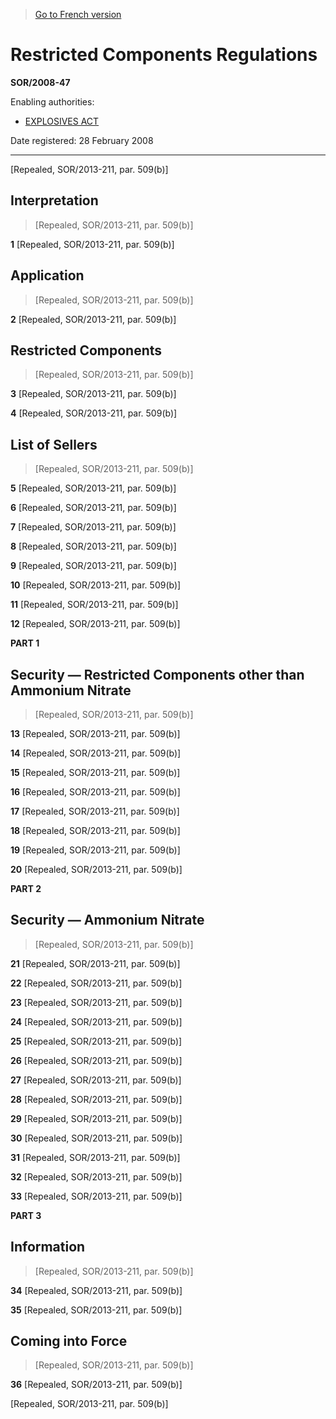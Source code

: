 > [Go to French version](/fr/Règlements/Décrets,%20ordonnances%20et%20règlements%20statutaires/2008/47.md)

# Restricted Components Regulations

**SOR/2008-47**

Enabling authorities: 
- [EXPLOSIVES ACT](/en/Acts/Revised%20Statutes%20of%20Canada/E/E-17.md)

Date registered: 28 February 2008

----------


[Repealed, SOR/2013-211, par. 509(b)]



## Interpretation
> [Repealed, SOR/2013-211, par. 509(b)]



**1** [Repealed, SOR/2013-211, par. 509(b)]




## Application
> [Repealed, SOR/2013-211, par. 509(b)]



**2** [Repealed, SOR/2013-211, par. 509(b)]




## Restricted Components
> [Repealed, SOR/2013-211, par. 509(b)]



**3** [Repealed, SOR/2013-211, par. 509(b)]



**4** [Repealed, SOR/2013-211, par. 509(b)]




## List of Sellers
> [Repealed, SOR/2013-211, par. 509(b)]



**5** [Repealed, SOR/2013-211, par. 509(b)]



**6** [Repealed, SOR/2013-211, par. 509(b)]



**7** [Repealed, SOR/2013-211, par. 509(b)]



**8** [Repealed, SOR/2013-211, par. 509(b)]



**9** [Repealed, SOR/2013-211, par. 509(b)]



**10** [Repealed, SOR/2013-211, par. 509(b)]



**11** [Repealed, SOR/2013-211, par. 509(b)]



**12** [Repealed, SOR/2013-211, par. 509(b)]




**PART 1** 
## Security — Restricted Components other than Ammonium Nitrate
> [Repealed, SOR/2013-211, par. 509(b)]



**13** [Repealed, SOR/2013-211, par. 509(b)]



**14** [Repealed, SOR/2013-211, par. 509(b)]



**15** [Repealed, SOR/2013-211, par. 509(b)]



**16** [Repealed, SOR/2013-211, par. 509(b)]



**17** [Repealed, SOR/2013-211, par. 509(b)]



**18** [Repealed, SOR/2013-211, par. 509(b)]



**19** [Repealed, SOR/2013-211, par. 509(b)]



**20** [Repealed, SOR/2013-211, par. 509(b)]




**PART 2** 
## Security — Ammonium Nitrate
> [Repealed, SOR/2013-211, par. 509(b)]



**21** [Repealed, SOR/2013-211, par. 509(b)]



**22** [Repealed, SOR/2013-211, par. 509(b)]



**23** [Repealed, SOR/2013-211, par. 509(b)]



**24** [Repealed, SOR/2013-211, par. 509(b)]



**25** [Repealed, SOR/2013-211, par. 509(b)]



**26** [Repealed, SOR/2013-211, par. 509(b)]



**27** [Repealed, SOR/2013-211, par. 509(b)]



**28** [Repealed, SOR/2013-211, par. 509(b)]



**29** [Repealed, SOR/2013-211, par. 509(b)]



**30** [Repealed, SOR/2013-211, par. 509(b)]



**31** [Repealed, SOR/2013-211, par. 509(b)]



**32** [Repealed, SOR/2013-211, par. 509(b)]



**33** [Repealed, SOR/2013-211, par. 509(b)]




**PART 3** 
## Information
> [Repealed, SOR/2013-211, par. 509(b)]



**34** [Repealed, SOR/2013-211, par. 509(b)]



**35** [Repealed, SOR/2013-211, par. 509(b)]




## Coming into Force
> [Repealed, SOR/2013-211, par. 509(b)]



**36** [Repealed, SOR/2013-211, par. 509(b)]


[Repealed, SOR/2013-211, par. 509(b)]


